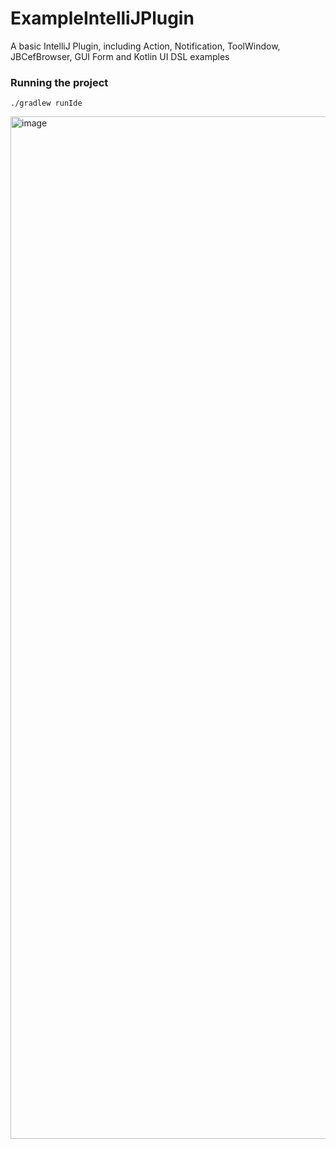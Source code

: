 # ExampleIntelliJPlugin
A basic IntelliJ Plugin, including Action, Notification, ToolWindow, JBCefBrowser, GUI Form and Kotlin UI DSL examples

### Running the project

`./gradlew runIde`

<img width="1636" alt="image" src="https://github.com/ilkeratik/ExampleIntelliJPlugin/assets/44725644/3726f609-63c0-4dea-a0ce-83200fdde268">
